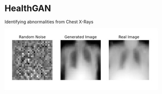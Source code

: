 # HealthGAN
Identifying abnormalities from Chest X-Rays

![Generated Images](Generator_Comparison.png)
